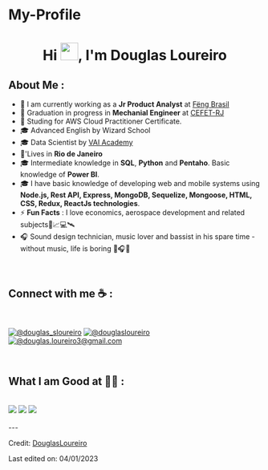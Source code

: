 # My-Profile
<h1 align="center">Hi <img src="https://media.giphy.com/media/hvRJCLFzcasrR4ia7z/giphy.gif" width="35">, I'm Douglas Loureiro</h1>


## About Me :

- 🏢 I am currently working as a **Jr Product Analyst** at [Fëng Brasil](https://www.linkedin.com/company/feng-brasil/mycompany/)
- 🏢 Graduation in progress in **Mechanial Engineer** at [CEFET-RJ](http://www.cefet-rj.br/index.php)
- 🏢 Studing for AWS Cloud Practitioner Certificate.
- 🎓 Advanced English by Wizard School 
- 🎓 Data Scientist by [VAI Academy](https://www.vai.academy/)
- 🏡'Lives in **Rio de Janeiro**
- 🎓 Intermediate knowledge in **SQL**, **Python** and **Pentaho**. Basic knowledge of **Power BI**.
- 🎓 I have basic knowledge of developing web and mobile systems using **Node.js, Rest API, Express, MongoDB, Sequelize, Mongoose, HTML, CSS, Redux, ReactJs technologies**.
- ⚡ **Fun Facts** : I love economics, aerospace development and related subjects💸📈💻🛰️
- 🎧 Sound design technician, music lover and bassist in his spare time - without music, life is boring 🎼🎧🎸

<br>

## Connect with me ☕ :

<br>

[![@douglas_sloureiro](https://img.icons8.com/fluency/48/000000/instagram-new.png "@douglas_sloureiro")](https://www.instagram.com/douglas_sloureiro/) [![@douglasloureiro](https://img.icons8.com/fluency/48/000000/linkedin.png "@douglasloureiro")](https://www.linkedin.com/in/douglasloureiro/) [![@douglas.loureiro3@gmail.com](https://img.icons8.com/fluency/48/000000/apple-mail.png "@anushkaduwolka123@gmail.com")](douglas.loureiro3@gmail.com)

<br>

## What I am Good at 🧑‍💻 :

<br>
<img src="https://img.shields.io/badge/Python-FFD43B?style=for-the-badge&logo=python&logoColor=darkgreen)"/>
<img src="https://img.icons8.com/color/48/000000/javascript--v1.png"/>
<img src="https://img.icons8.com/color/48/000000/html-5--v1.png"/>
<br>
<br>
---

Credit: [DouglasLoureiro](https://github.com/havynine)

Last edited on: 04/01/2023
